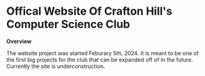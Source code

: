 # Offical Website Of Crafton Hill's Computer Science Club

**Overview**

The website project was started Feburary 5th, 2024. It is meant to be one of the first big projects for the club that can be expanded off of in the future. Currently the site is underconstruction.






